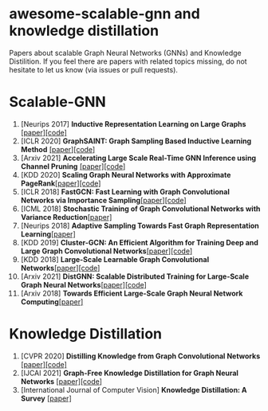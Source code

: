 # awesome-scalable-gnn and knowledge distillation
Papers about scalable Graph Neural Networks (GNNs) and Knowledge Distilition.
If you feel there are papers with related topics missing, do not hesitate to let us know (via issues or pull requests).

# Scalable-GNN
1. [Neurips 2017] **Inductive Representation Learning on Large Graphs** [[paper]](https://arxiv.org/abs/1706.02216)[[code]](https://github.com/williamleif/GraphSAGE)
2. [ICLR 2020] **GraphSAINT: Graph Sampling Based Inductive Learning Method** [[paper]](https://arxiv.org/abs/1907.04931)[[code]](https://github.com/GraphSAINT/GraphSAINT)
3. [Arxiv 2021] **Accelerating Large Scale Real-Time GNN Inference using Channel Pruning** [[paper]](https://arxiv.org/abs/2105.04528)[[code]](https://github.com/tedzhouhk/GCNP)
4. [KDD 2020] **Scaling Graph Neural Networks with Approximate PageRank**[[paper]](https://arxiv.org/abs/2007.01570)[[code]](https://github.com/TUM-DAML/pprgo_pytorch)
5. [ICLR 2018] **FastGCN: Fast Learning with Graph Convolutional Networks via Importance Sampling**[[paper]](https://arxiv.org/abs/1801.10247)[[code]](https://github.com/matenure/FastGCN)
6. [ICML 2018] **Stochastic Training of Graph Convolutional Networks with Variance Reduction**[[paper]](https://arxiv.org/abs/1710.10568)
7. [Neurips 2018] **Adaptive Sampling Towards Fast Graph Representation Learning**[[paper]](https://arxiv.org/abs/1809.05343)
8. [KDD 2019] **Cluster-GCN: An Efficient Algorithm for Training Deep and Large Graph Convolutional Networks**[[paper]](https://arxiv.org/abs/1905.07953)[[code]](https://github.com/google-research/google-research)
9. [KDD 2018] **Large-Scale Learnable Graph Convolutional Networks**[[paper]](https://dl.acm.org/doi/abs/10.1145/3219819.3219947)[[code]](https://github.com/divelab/lgcn)
10. [Arxiv 2021] **DistGNN: Scalable Distributed Training for Large-Scale Graph Neural Networks**[[paper]](https://arxiv.org/abs/2104.06700)[[code]]()
11. [Arxiv 2018] **Towards Efficient Large-Scale Graph Neural Network Computing**[[paper]](https://arxiv.org/pdf/1810.08403.pdf)

# Knowledge Distillation
1. [CVPR 2020] **Distilling Knowledge from Graph Convolutional Networks** [[paper]](https://arxiv.org/abs/2003.10477)[[code]](https://github.com/ihollywhy/DistillGCN.PyTorch)
2. [IJCAI 2021] **Graph-Free Knowledge Distillation for Graph Neural Networks** [[paper]](https://arxiv.org/pdf/2105.07519.pdf)[[code]](https://github.com/Xiang-Deng-DL/GFKD)
3. [International Journal of Computer Vision] **Knowledge Distillation: A Survey** [[paper]](https://arxiv.org/pdf/2006.05525.pdf)

